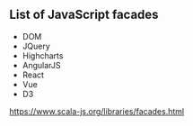 ## List of JavaScript facades

* DOM
* JQuery
* Highcharts
* AngularJS
* React
* Vue
* D3

https://www.scala-js.org/libraries/facades.html <!-- .element target="_blank" -->
